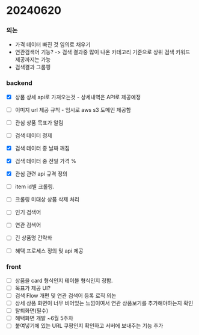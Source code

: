 # 20240620

### 의논
- 가격 데이터 빠진 것 임의로 채우기
- 연관검색어 기능? -> 검색 결과중 많이 나온 카테고리 기준으로 상위 검색 키워드 제공까지는 가능
- 검색결과 그룹핑
  

### backend
- [x] 상품 상세 api로 가져오는것 - 상세내역은 API로 제공예정
- [ ] 이미지 url 제공 규칙 - 임시로 aws s3 도메인 제공함
- [ ] 관심 상품 목표가 알림 
- [ ] 검색 데이터 정제
- [x] 검색 데이터 중 날짜 깨짐
- [x] 검색 데이터 중 전일 가격 %
- [x] 관심 관련 api 규격 정의
- [ ] item id별 크롤링.
- [ ] 크롤링 미대상 상품 삭제 처리
- [ ] 인기 검색어
- [ ] 연관 검색어
- [ ] 긴 상품명 간략화
- [ ] 혜택 프로세스 정의 및 api 제공
       


### front 
- [ ] 상품을 card 형식인지 테이블 형식인지 정함.
- [ ] 목표가 제공 UI?
- [ ] 검색 Flow 개편 및 연관 검색어 등록 로직 의논
- [ ] 상세 상품 화면이 너무 비어있는 느낌이여서 연관 상품보기를 추가해야하는지 확인
- [ ] 탈퇴화면(필수)
- [ ] 해택화면 개발 ~6월 5주차
- [ ] 붙여넣기에 있는 URL 쿠팡인지 확인하고 서버에 보내주는 기능 추가
